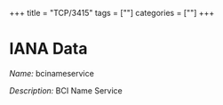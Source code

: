 +++
title = "TCP/3415"
tags = [""]
categories = [""]
+++

# IANA Data

_Name:_ bcinameservice

_Description:_ BCI Name Service

